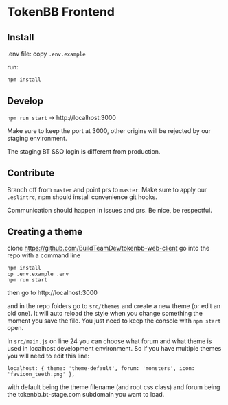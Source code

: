 # TokenBB Frontend

## Install

.env file: copy `.env.example`

run:
```sh
npm install
```

## Develop

`npm run start` -> http://localhost:3000

Make sure to keep the port at 3000, 
other origins will be rejected 
by our staging environment.

The staging BT SSO login is different from production. 

## Contribute

Branch off from `master` and point prs to `master`.
Make sure to apply our `.eslintrc`,
npm should install convenience git hooks.

Communication should happen in issues and prs.
Be nice, be respectful.

## Creating a theme

clone https://github.com/BuildTeamDev/tokenbb-web-client
go into the repo with a command line
```
npm install
cp .env.example .env
npm run start
```
then go to
http://localhost:3000

and in the repo folders go to `src/themes` and create a new theme (or edit an old one). It will auto reload  the style when you change something the moment you save the file. You just need to keep the console with `npm start` open.

In `src/main.js` on line 24 you can choose what forum and what theme is used in localhost development environment. So if you have multiple themes you will need to edit this line:
```javacript
localhost: { theme: 'theme-default', forum: 'monsters', icon: 'favicon_teeth.png' },
```
with default being the theme filename (and root css class) and forum being the tokenbb.bt-stage.com subdomain you want to load.
